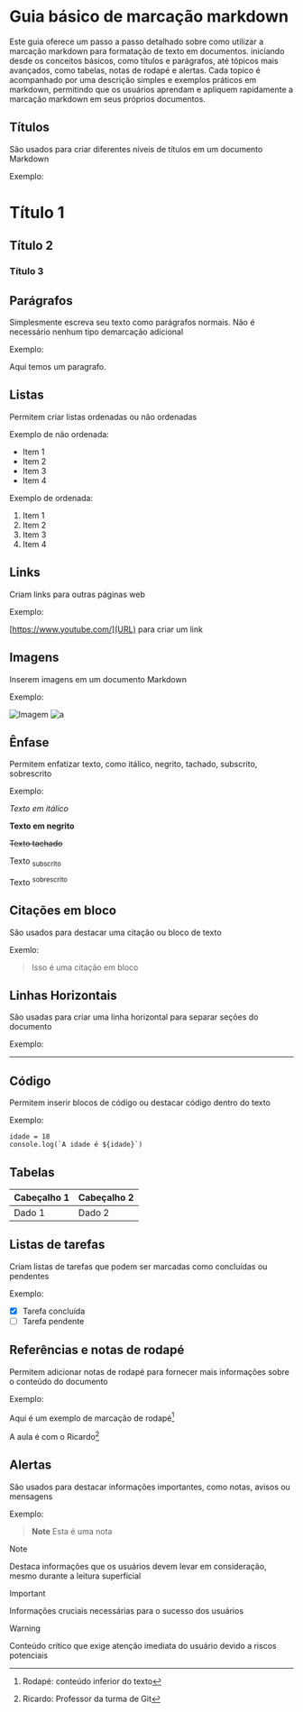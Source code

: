 # Guia básico de marcação markdown
Este guia oferece um passo a passo detalhado sobre como utilizar a marcação markdown para formatação de texto em documentos. iniciando desde os conceitos básicos, como títulos e parágrafos, até tópicos mais avançados, como tabelas, notas de rodapé e alertas. Cada topico é acompanhado por uma descrição simples e exemplos práticos em markdown, permitindo que os usuários aprendam e apliquem rapidamente a marcação markdown em seus próprios documentos.

## Títulos
São usados para criar diferentes níveis de títulos em um documento Markdown

Exemplo:

# Título 1
## Título 2
### Título 3

## Parágrafos
Simplesmente escreva seu texto como parágrafos normais. Não é necessário nenhum tipo demarcação adicional

Exemplo:

Aqui temos um paragrafo.

## Listas 
Permitem criar listas ordenadas ou não ordenadas

Exemplo de não ordenada:
* Item 1
* Item 2
* Item 3
* Item 4

Exemplo de ordenada:

1. Item 1
2. Item 2
3. Item 3
4. Item 4

## Links
Criam links para outras páginas web

Exemplo:

[https://www.youtube.com/](URL) para criar um link

## Imagens
Inserem imagens em um documento Markdown

Exemplo:

![Imagem](URL.da_imagem)
![a](https://github.com/BiluTeteia/atv002/assets/40745516/fd35f654-0a36-482c-aff6-692f800ce6ec)

## Ênfase
Permitem enfatizar texto, como itálico, negrito, tachado, subscrito, sobrescrito

Exemplo:

_Texto em itálico_

**Texto em negrito**

~~Texto tachado~~

Texto <sub>subscrito</sub>

Texto <sup>sobrescrito</sup>

## Citações em bloco
São usados para destacar uma citação ou  bloco de texto

Exemlo: 

> Isso é uma citação em bloco

## Linhas Horizontais

São usadas para criar uma linha horizontal para separar seções do documento

Exemplo:

---


## Código
Permitem inserir blocos de código ou destacar código dentro do texto

Exemplo:

```
idade = 18
console.log(`A idade é ${idade}`)
```
## Tabelas
| Cabeçalho 1 | Cabeçalho 2 |
|-------------|-------------|
| Dado 1      | Dado 2      |

## Listas de tarefas
Criam listas de tarefas que podem ser marcadas como concluídas ou pendentes

Exemplo:

- [x] Tarefa concluída
- [ ] Tarefa pendente

## Referências e notas de rodapé
Permitem adicionar notas de rodapé para fornecer mais informações sobre o conteúdo do documento

Exemplo:

Aqui é um exemplo de marcação de rodapé[^1]

A aula é com o Ricardo[^2]

[^1]: Rodapé: conteúdo inferior do texto
[^2]: Ricardo: Professor da turma de Git
## Alertas
São usados para destacar informações importantes, como notas, avisos ou mensagens

Exemplo:

> **Note**
> Esta é uma nota

> [!NOTE]
> Destaca informações que os usuários devem levar em consideração, mesmo durante a leitura superficial

> [!IMPORTANT]
> Informações cruciais necessárias para o sucesso dos usuários


> [!WARNING]
> Conteúdo crítico que exige atenção imediata do usuário devido a riscos potenciais
